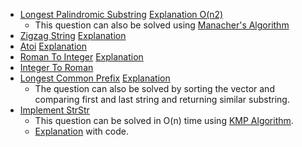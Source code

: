 * [Longest Palindromic Substring](https://www.interviewbit.com/problems/longest-palindromic-substring/)
  [Explanation O(n2)](https://medium.com/@bhprtk/longest-palindromic-substring-a8190fab03ff)
   * This question can also be solved using [Manacher's Algorithm](https://leetcode.com/problems/longest-palindromic-substring/discuss/872849/manachers-algorithm-with-explanation-on-solution-in-c)
* [Zigzag String](https://www.interviewbit.com/problems/zigzag-string/)
  [Explanation](https://leetcode.com/problems/zigzag-conversion/discuss/872940/Very-Simple-C%2B%2B-solution-with-explanation)
* [Atoi](https://www.interviewbit.com/problems/atoi/)
  [Explanation](https://leetcode.com/problems/string-to-integer-atoi/solution/)
* [Roman To Integer](https://www.interviewbit.com/problems/roman-to-integer/)
  [Explanation](https://leetcode.com/problems/roman-to-integer/discuss/886101/very-easy-solution-with-explanation-with-one-loop)
* [Integer To Roman](https://www.interviewbit.com/problems/integer-to-roman/)
* [Longest Common Prefix](https://www.interviewbit.com/problems/longest-common-prefix/)
  [Explanation](https://leetcode.com/problems/longest-common-prefix/solution/)
  *  The question can also be solved by sorting the vector and comparing first and last string and returning similar substring.
* [Implement StrStr](https://www.interviewbit.com/problems/implement-strstr/)
  *  This question can be solved in O(n) time using [KMP Algorithm](http://jakeboxer.com/blog/2009/12/13/the-knuth-morris-pratt-algorithm-in-my-own-words/).
  *  [Explanation](https://leetcode.com/problems/implement-strstr/discuss/12956/C%2B%2B-Brute-Force-and-KMP) with code.

